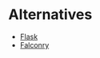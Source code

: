 # Alternatives


* [Flask](http://flask.pocoo.org/)
* [Falconry](https://github.com/falconry/falcon)


